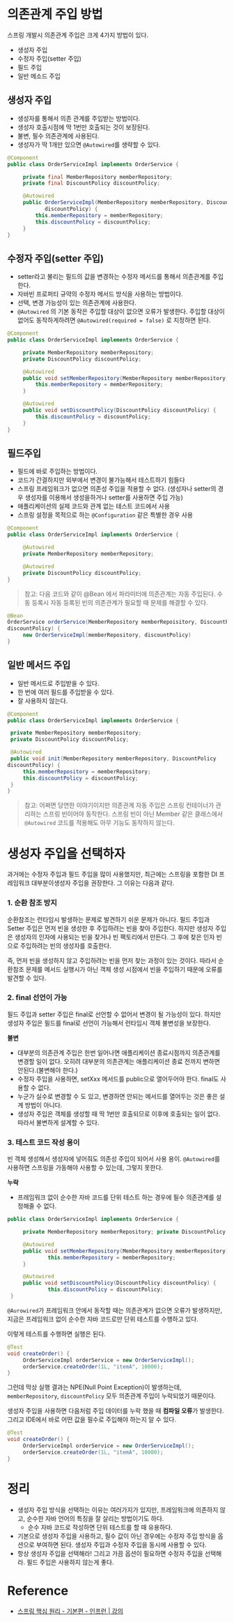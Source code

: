 # 의존관계 주입 방법

스프링 개발시 의존관계 주입은 크게 4가지 방법이 있다.
- 생성자 주입
- 수정자 주입(setter 주입)
- 필드 주입
- 일반 메소드 주입

## 생성자 주입
- 생성자를 통해서 의존 관계를 주입받는 방법이다.
- 생성자 호출시점에 딱 1번만 호출되는 것이 보장된다.
- 불변, 필수 의존관계에 사용된다.
- 생성자가 딱 1개만 있으면 `@Autowired`를 생략할 수 있다.

```java
@Component
public class OrderServiceImpl implements OrderService {

	 private final MemberRepository memberRepository;
	 private final DiscountPolicy discountPolicy;

	 @Autowired
	 public OrderServiceImpl(MemberRepository memberRepository, DiscountPolicy 
			discountPolicy) {
		 this.memberRepository = memberRepository;
		 this.discountPolicy = discountPolicy;
	 }
}
```

## 수정자 주입(setter 주입)
- setter라고 불리는 필드의 값을 변경하는 수정자 메서드를 통해서 의존관계를 주입한다.
- 자바빈 프로퍼티 규약의 수정자 메서드 방식을 사용하는 방법이다.
- 선택, 변경 가능성이 있는 의존관계에 사용한다.
- `@Autowired` 의 기본 동작은 주입할 대상이 없으면 오류가 발생한다. 주입할 대상이 없어도 동작하게하려면 `@Autowired(required = false)` 로 지정하면 된다.

```java
@Component
public class OrderServiceImpl implements OrderService {

	 private MemberRepository memberRepository;
	 private DiscountPolicy discountPolicy;

	 @Autowired
	 public void setMemberRepository(MemberRepository memberRepository) {
		 this.memberRepository = memberRepository;
	 }

	 @Autowired
	 public void setDiscountPolicy(DiscountPolicy discountPolicy) {
		 this.discountPolicy = discountPolicy;
	 }
}
```

## 필드주입

- 필드에 바로 주입하는 방법이다.
- 코드가 간결하지만 외부에서 변경이 불가능해서 테스트하기 힘들다
- 스프링 프레임워크가 없으면 의존성 주입을 적용할 수 없다. (생성자나 setter의 경우 생성자를 이용해서 생성을하거나 setter를 사용하면 주입 가능)
- 애플리케이션의 실제 코드와 관계 없는 테스트 코드에서 사용
- 스프링 설정을 목적으로 하는 `@Configuration` 같은 특별한 경우 사용

```java
@Component
public class OrderServiceImpl implements OrderService {

	 @Autowired
	 private MemberRepository memberRepository;

	 @Autowired
	 private DiscountPolicy discountPolicy;
}
```

> 참고: 다음 코드와 같이 @Bean 에서 파라미터에 의존관계는 자동 주입된다. 수동 등록시 자동 등록된 빈의 의존관계가 필요할 때 문제를 해결할 수 있다.

```java
@Bean
OrderService orderService(MemberRepository memberRepoisitory, DiscountPolicy 
discountPolicy) {
	 new OrderServiceImpl(memberRepository, discountPolicy)
}
```

## 일반 메서드 주입

- 일반 메서드로 주입받을 수 있다.
- 한 번에 여러 필드를 주입받을 수 있다.
- 잘 사용하지 않는다.

```java
@Component
public class OrderServiceImpl implements OrderService {

 private MemberRepository memberRepository;
 private DiscountPolicy discountPolicy;

 @Autowired
 public void init(MemberRepository memberRepository, DiscountPolicy 
discountPolicy) {
	 this.memberRepository = memberRepository;
	 this.discountPolicy = discountPolicy;
 }
}
```
> 참고: 어쩌면 당연한 이야기이지만 의존관계 자동 주입은 스프링 컨테이너가 관리하는 스프링 빈이어야 동작한다. 스프링 빈이 아닌 Member 같은 클래스에서 `@Autowired` 코드를 적용해도 아무 기능도 동작하지 않는다.

# 생성자 주입을 선택하자

과거에는 수정자 주입과 필드 주입을 많이 사용했지만, 최근에는 스프링을 포함한 DI 프레임워크 대부분이생성자 주입을 권장한다. 그 이유는 다음과 같다.

### 1. 순환 참조 방지

순환참조는 런타임시 발생하는 문제로 발견하기 쉬운 문제가 아니다. 필드 주입과 Setter 주입은 먼저 빈을 생성한 후 주입하려는 빈을 찾아 주입한다. 하지만 생성자 주입은 생성자의 인자에 사용되는 빈을 찾거나 빈 팩토리에서 만든다. 그 후에 찾은 인자 빈으로 주입하려는 빈의 생성자를 호출한다.

즉, 먼저 빈을 생성하지 않고 주입하려는 빈을 먼저 찾는 과정이 있는 것이다. 따라서 순환참조 문제를 메서드 실행시가 아닌 객체 생성 시점에서 빈을 주입하기 때문에 오류를 발견할 수 있다.

### 2. final 선언이 가능

필드 주입과 setter 주입은 final로 선언할 수 없어서 변경이 될 가능성이 있다. 하지만 생성자 주입은 필드를 final로 선언이 가능해서 런타임시 객체 불변성을 보장한다.


**불변**

- 대부분의 의존관계 주입은 한번 일어나면 애플리케이션 종료시점까지 의존관계를 변경할 일이 없다. 오히려 대부분의 의존관계는 애플리케이션 종료 전까지 변하면 안된다.(불변해야 한다.)
- 수정자 주입을 사용하면, setXxx 메서드를 public으로 열어두어야 한다. final도 사용할 수 없다.
- 누군가 실수로 변경할 수 도 있고, 변경하면 안되는 메서드를 열어두는 것은 좋은 설계 방법이 아니다.
- 생성자 주입은 객체를 생성할 때 딱 1번만 호출되므로 이후에 호출되는 일이 없다. 따라서 불변하게 설계할 수 있다.

### 3. 테스트 코드 작성 용이

빈 객체 생성해서 생성자에 넣어줘도 의존성 주입이 되어서 사용 용이. `@Autowired`를 사용하면 스프링을 가동해야 사용할 수 있는데, 그렇지 못한다.

**누락**

- 프레임워크 없이 순수한 자바 코드를 단위 테스트 하는 경우에 필수 의존관계를 설정해줄 수 없다.

```java
public class OrderServiceImpl implements OrderService {

	 private MemberRepository memberRepository; private DiscountPolicy discountPolicy;

	 @Autowired
	 public void setMemberRepository(MemberRepository memberRepository) {
			 this.memberRepository = memberRepository;
	 }

	 @Autowired
	 public void setDiscountPolicy(DiscountPolicy discountPolicy) {
			 this.discountPolicy = discountPolicy;
 }
```

`@Aurowired`가 프레임워크 안에서 동작할 때는 의존관계가 없으면 오류가 발생하지만, 지금은 프레임워크 없이 순수한 자바 코드로만 단위 테스트를 수행하고 있다.

이렇게 테스트를 수행하면 실행은 된다.

```java
@Test
void createOrder() {
	 OrderServiceImpl orderService = new OrderServiceImpl();
	 orderService.createOrder(1L, "itemA", 10000);
}
```

그런데 막상 실행 결과는 NPE(Null Point Exception)이 발생하는데, `memberRepository`,
`discountPolicy` 모두 의존관계 주입이 누락되었기 때문이다.

생성자 주입을 사용하면 다음처럼 주입 데이터를 누락 했을 때 **컴파일 오류**가 발생한다.
그리고 IDE에서 바로 어떤 값을 필수로 주입해야 하는지 알 수 있다.

```java
@Test
void createOrder() {
	 OrderServiceImpl orderService = new OrderServiceImpl();
	 orderService.createOrder(1L, "itemA", 10000);
}
```

# 정리

- 생성자 주입 방식을 선택하는 이유는 여러가지가 있지만, 프레임워크에 의존하지 않고, 순수한 자바 언어의 특징을 잘 살리는 방법이기도 하다.
    - 순수 자바 코드로 작성하면 단위 테스트를 할 때 유용하다.
- 기본으로 생성자 주입을 사용하고, 필수 값이 아닌 경우에는 수정자 주입 방식을 옵션으로 부여하면 된다. 생성자 주입과 수정자 주입을 동시에 사용할 수 있다.
- 항상 생성자 주입을 선택해라! 그리고 가끔 옵션이 필요하면 수정자 주입을 선택해라. 필드 주입은 사용하지 않는게 좋다.

# Reference

- [스프링 핵심 원리 - 기본편 - 인프런 | 강의](https://www.inflearn.com/course/%EC%8A%A4%ED%94%84%EB%A7%81-%ED%95%B5%EC%8B%AC-%EC%9B%90%EB%A6%AC-%EA%B8%B0%EB%B3%B8%ED%8E%B8/dashboard)

